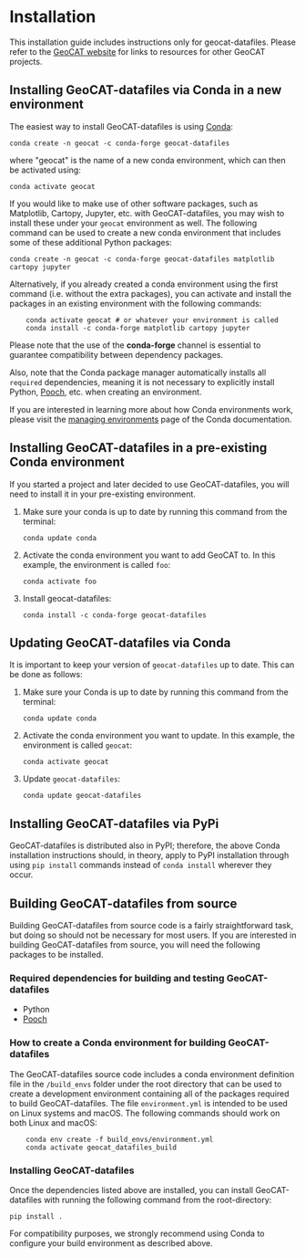 # Installation

This installation guide includes instructions only for geocat-datafiles. 
Please refer to the [GeoCAT website](https://geocat.ucar.edu/pages/software.html) for links to resources for other GeoCAT projects.
  

## Installing GeoCAT-datafiles via Conda in a new environment

The easiest way to install GeoCAT-datafiles is using [Conda](http://conda.pydata.org/docs/):

    conda create -n geocat -c conda-forge geocat-datafiles

where "geocat" is the name of a new conda environment, which can then be
activated using:

    conda activate geocat

If you would like to make use of other software packages, such as Matplotlib, Cartopy, Jupyter, etc. with
GeoCAT-datafiles, you may wish to install these under your `geocat` environment as well. The following
command can be used to create a new conda environment that includes some of these additional Python packages:

    conda create -n geocat -c conda-forge geocat-datafiles matplotlib cartopy jupyter

Alternatively, if you already created a conda environment using the first command (i.e. without
the extra packages), you can activate and install the packages in an existing environment with the following
commands:

```
    conda activate geocat # or whatever your environment is called
    conda install -c conda-forge matplotlib cartopy jupyter
```

Please note that the use of the **conda-forge** channel is essential to guarantee
compatibility between dependency packages.

Also, note that the Conda package manager automatically installs all `required`
dependencies, meaning it is not necessary to explicitly install Python, [Pooch](https://pypi.org/project/pooch/), etc. when creating an environment.

If you are interested in learning more about how Conda environments work, please visit 
the [managing environments](https://docs.conda.io/projects/conda/en/latest/user-guide/tasks/manage-environments.html) 
page of the Conda documentation.

## Installing GeoCAT-datafiles in a pre-existing Conda environment

If you started a project and later decided to use GeoCAT-datafiles, you will need to install it in your
pre-existing environment.

1.  Make sure your conda is up to date by running this command from the terminal:

    `conda update conda`

2.  Activate the conda environment you want to add GeoCAT to. In this example, the environment is called `foo`:

    `conda activate foo`

3. Install geocat-datafiles:

   `conda install -c conda-forge geocat-datafiles`

## Updating GeoCAT-datafiles via Conda

It is important to keep your version of `geocat-datafiles` up to date. This can be done as follows:

1.  Make sure your Conda is up to date by running this command from the terminal:

    `conda update conda`

2.  Activate the conda environment you want to update. In this example, the environment is called `geocat`:

    `conda activate geocat`

3. Update `geocat-datafiles`:

   `conda update geocat-datafiles`


## Installing GeoCAT-datafiles via PyPi

GeoCAT-datafiles is distributed also in PyPI; therefore, the above Conda installation instructions should, in theory,
apply to PyPI installation through using `pip install` commands instead of `conda install` wherever they occur.

## Building GeoCAT-datafiles from source

Building GeoCAT-datafiles from source code is a fairly straightforward task, but
doing so should not be necessary for most users. If you are interested in
building GeoCAT-datafiles from source, you will need the following packages to be
installed.

### Required dependencies for building and testing GeoCAT-datafiles
- Python
- [Pooch](https://pypi.org/project/pooch/)

### How to create a Conda environment for building GeoCAT-datafiles

The GeoCAT-datafiles source code includes a conda environment definition file in
the `/build_envs` folder under the root directory that can be used to create a
development environment containing all of the packages required to build GeoCAT-datafiles.
The file `environment.yml` is intended to be used on Linux systems and macOS.
The following commands should work on both Linux and macOS:

```
    conda env create -f build_envs/environment.yml
    conda activate geocat_datafiles_build
```

### Installing GeoCAT-datafiles

Once the dependencies listed above are installed, you can install GeoCAT-datafiles
with running the following command from the root-directory:

    pip install .

For compatibility purposes, we strongly recommend using Conda to
configure your build environment as described above.
